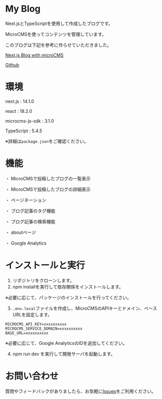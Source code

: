 # My Blog
Next.jsとTypeScriptを使用して作成したブログです。

MicroCMSを使ってコンテンツを管理しています。

このブログは下記を参考に作らせていただきました。

[Next.js Blog with microCMS](https://vercel.com/templates/next.js/nextjs-blog-with-microcms)

[Github](https://github.com/microcmsio/simple-blog-with-microcms)

# 環境
next.js         : 14.1.0

react           : 18.2.0

microcms-js-sdk : 3.1.0

TypeScript      : 5.4.5

※詳細は`package.json`をご確認ください。

# 機能
・ MicroCMSで投稿したブログの一覧表示

・ MicroCMSで投稿したブログの詳細表示

・ ページネーション

・ ブログ記事のタグ機能

・ ブログ記事の検索機能

・ aboutページ

・ Google Analytics

# インストールと実行
1. リポジトリをクローンします。
2. npm installを実行して依存関係をインストールします。

  ※必要に応じて、パッケージのインストールを行ってください。

3. `.env.local`ファイルを作成し、MicroCMSのAPIキーとドメイン、ベースURLを設定します。
```
MICROCMS_API_KEY=xxxxxxxxxx
MICROCMS_SERVICE_DOMAIN=xxxxxxxxxx
BASE_URL=xxxxxxxxxx
```

  ※必要に応じて、Google AnalyticsのIDを追加してください。

4. npm run dev を実行して開発サーバを起動します。

# お問い合わせ
質問やフィードバックがありましたら、お気軽に[Issues](https://github.com/mardev-K/next-microcms-blog/issues)をご利用ください。




